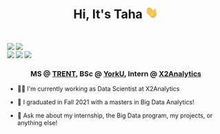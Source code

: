 <h1 align="center">Hi, It's Taha <img src="https://raw.githubusercontent.com/ABSphreak/ABSphreak/master/gifs/Hi.gif" width="30px"></h1>

<br><p>
<img src="https://img.shields.io/badge/mysql-%231572B6.svg?&style=for-the-badge&logo=mysql&logoColor=white">
<img src ="https://img.shields.io/badge/MongoDB-%234ea94b.svg?&style=for-the-badge&logo=mongodb&logoColor=white"/><br>
<img src="https://img.shields.io/badge/git%20-%23F05033.svg?&style=for-the-badge&logo=git&logoColor=white"/> 
<img src="https://img.shields.io/badge/github%20-%23121011.svg?&style=for-the-badge&logo=github&logoColor=white"/>
<img src="https://img.shields.io/badge/markdown-%23000000.svg?&style=for-the-badge&logo=markdown&logoColor=white"/>
</p>

<h3 align="center">MS @ <a href=https://www.trentu.ca target="blank">TRENT</a>, BSc @ <a href=https://www.yorku.ca target="blank">YorkU</a>, Intern @ <a href=https://www.x2analytics.com target="blank">X2Analytics</a></h3>
<p align="center">
</p>
<p>
  
- 👨‍💼 I'm currently working as Data Scientist at X2Analytics   
  
- 👷‍ I graduated in Fall 2021 with a masters in Big Data Analytics! 

- 💬 Ask me about my internship, the Big Data program, my projects, or anything else!
  
</p>
